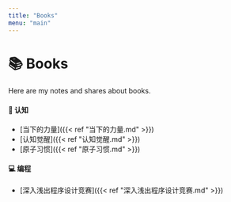 ```yaml
---
title: "Books"
menu: "main"
---
```

# 📚 Books
Here are my notes and shares about books. 
#### 🧠 认知
- [当下的力量]({{< ref "当下的力量.md" >}})
- [认知觉醒]({{< ref "认知觉醒.md" >}})
- [原子习惯]({{< ref "原子习惯.md" >}})

#### 💻 编程
- [深入浅出程序设计竞赛]({{< ref "深入浅出程序设计竞赛.md" >}})
